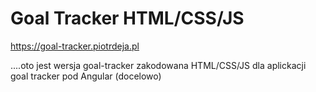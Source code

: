 # Goal Tracker HTML/CSS/JS

https://goal-tracker.piotrdeja.pl

....oto jest wersja goal-tracker zakodowana HTML/CSS/JS dla aplickacji goal tracker pod Angular (docelowo)
